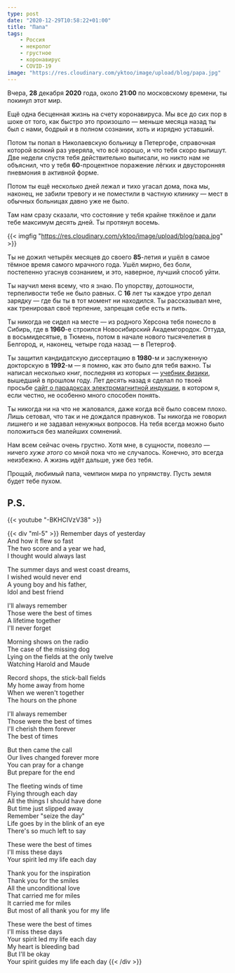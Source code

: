 ```yaml
---
type: post
date: "2020-12-29T10:58:22+01:00"
title: "Папа"
tags:
    - Россия
    - некролог
    - грустное
    - коронавирус
    - COVID-19
image: "https://res.cloudinary.com/yktoo/image/upload/blog/papa.jpg"
---
```


Вчера, **28** декабря **2020** года, около **21:00** по московскому времени, ты покинул этот мир.

Ещё одна бесценная жизнь на счету коронавируса. Мы все до сих пор в шоке от того, как быстро это произошло — меньше месяца назад ты был с нами, бодрый и в полном сознании, хоть и изрядно уставший.

Потом ты попал в Николаевскую больницу в Петергофе, справочная которой всякий раз уверяла, что всё хорошо, и что тебя скоро выпишут. Две недели спустя тебя действительно выписали, но никто нам не объяснил, что у тебя **60**-процентное поражение лёгких и двусторонняя пневмония в активной форме.

<!--more-->

Потом ты ещё несколько дней лежал и тихо угасал дома, пока мы, наконец, не забили тревогу и не поместили в частную клинику — мест в обычных больницах давно уже не было.

Там нам сразу сказали, что состояние у тебя крайне тяжёлое и дали тебе максимум десять дней. Ты протянул восемь.

{{< imgfig "https://res.cloudinary.com/yktoo/image/upload/blog/papa.jpg" >}}

Ты не дожил четырёх месяцев до своего **85**-летия и ушёл в самое тёмное время самого мрачного года. Ушёл мирно, без боли, постепенно угаснув сознанием, и это, наверное, лучший способ уйти.

Ты научил меня всему, что я знаю. По упорству, дотошности, терпеливости тебе не было равных. С **16** лет ты каждое утро делал зарядку — где бы ты в тот момент ни находился. Ты рассказывал мне, как тренировал своё терпение, запрещая себе есть и пить.

Ты никогда не сидел на месте — из родного Херсона тебя понесло в Сибирь, где в **1960**-е строился Новосибирский Академгородок. Оттуда, в восьмидесятые, в Тюмень, потом в начале нового тысячелетия в Белгород, и, наконец, четыре года назад — в Петергоф.

Ты защитил кандидатскую диссертацию в **1980**-м и заслуженную докторскую в **1992**-м — я помню, как это было для тебя важно. Ты написал несколько книг, последняя из которых — [учебник физики](https://www.labirint.ru/books/697936/), вышедший в прошлом году. Лет десять назад я сделал по твоей просьбе [сайт о парадоксах электромагнитной индукции](http://electrodynamics.narod.ru/), в котором я, если честно, не особенно много способен понять.

Ты никогда ни на что не жаловался, даже когда всё было совсем плохо. Лишь сетовал, что так и не дождался правнуков. Ты никогда не говорил лишнего и не задавал ненужных вопросов. На тебя всегда можно было положиться без малейших сомнений.

Нам всем сейчас очень грустно. Хотя мне, в сущности, повезло — ничего *хуже этого* со мной пока что не случалось. Конечно, это всегда неизбежно. А жизнь идёт дальше, уже без тебя.

Прощай, любимый папа, чемпион мира по упрямству. Пусть земля будет тебе пухом.

## P.S.

{{< youtube "-BKHCIVzV38" >}}

{{< div "ml-5" >}}
Remember days of yesterday<br>
And how it flew so fast<br>
The two score and a year we had,<br>
I thought would always last<br>

The summer days and west coast dreams,<br>
I wished would never end<br>
A young boy and his father,<br>
Idol and best friend<br>

I'll always remember<br>
Those were the best of times<br>
A lifetime together<br>
I'll never forget<br>

Morning shows on the radio<br>
The case of the missing dog<br>
Lying on the fields at the only twelve<br>
Watching Harold and Maude<br>

Record shops, the stick-ball fields<br>
My home away from home<br>
When we weren't together<br>
The hours on the phone<br>

I'll always remember<br>
Those were the best of times<br>
I'll cherish them forever<br>
The best of times<br>

But then came the call<br>
Our lives changed forever more<br>
You can pray for a change<br>
But prepare for the end<br>

The fleeting winds of time<br>
Flying through each day<br>
All the things I should have done<br>
But time just slipped away<br>
Remember "seize the day"<br>
Life goes by in the blink of an eye<br>
There's so much left to say<br>

These were the best of times<br>
I'll miss these days<br>
Your spirit led my life each day<br>

Thank you for the inspiration<br>
Thank you for the smiles<br>
All the unconditional love<br>
That carried me for miles<br>
It carried me for miles<br>
But most of all thank you for my life<br>

These were the best of times<br>
I'll miss these days<br>
Your spirit led my life each day<br>
My heart is bleeding bad<br>
But I'll be okay<br>
Your spirit guides my life each day
{{< /div >}}
